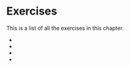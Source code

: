 # Exercises

This is a list of all the exercises in this chapter.

- [](matplotlib_plot_titles_labels_exercise1.md)
- [](matplotlib_plot_titles_labels_exercise2.md)
- [](matplotlib_style_exercise.md)
- [](matplotlib_ginput_exercise.md)
